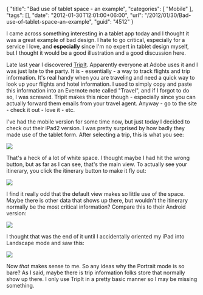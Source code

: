 {
	"title": "Bad use of tablet space - an example",
	"categories": [
		"Mobile"
	],
	"tags": [],
	"date": "2012-01-30T12:01:00+06:00",
	"url": "/2012/01/30/Bad-use-of-tablet-space-an-example",
	"guid": "4512"
}

I came across something interesting in a tablet app today and I thought it was a great example of bad design. I hate to go critical, especially for a service I love, and <b>especially</b> since I'm no expert in tablet design myself, but I thought it would be a good illustration and a good discussion here.
<!--more-->
Late last year I discovered <a href="http://www.tripit.com/">TripIt</a>. Apparently everyone at Adobe uses it and I was just late to the party. It is - essentially - a way to track flights and trip information. It's real handy when you are traveling and need a quick way to look up your flights and hotel information. I used to simply copy and paste this information into an Evernote note called "Travel", and if I forgot to do so, I was screwed. Tripit makes this nicer though - especially since you can actually forward them emails from your travel agent. Anyway - go to the site - check it out - love it - etc. 

I've had the mobile version for some time now, but just today I decided to check out their iPad2 version. I was pretty surprised by how badly they made use of the tablet form. After selecting a trip, this is what you see:


<img src="http://static.raymondcamden.com/images/IMG_0054 - Copy.PNG" />

That's a heck of a lot of white space. I thought maybe I had hit the wrong button, but as far as I can see, that's the main view. To actually see your itinerary, you click the itinerary button to make it fly out:

<img src="http://static.raymondcamden.com/images/IMG_0055 - Copy.PNG" />

I find it really odd that the default view makes so little use of the space. Maybe there is other data that shows up there, but wouldn't the itinerary normally be the most critical information? Compare this to their Android version:

<img src="http://static.raymondcamden.com/images/Screenshot_2012-01-30-11-35-58.png" />

I thought that was the end of it until I accidentally oriented my iPad into Landscape mode and saw this:

<img src="http://static.raymondcamden.com/images/IMG_0056 - Copy.PNG" />

Now <i>that</i> makes sense to me. So any ideas why the Portrait mode is so bare? As I said, maybe there is trip information folks store that normally show up there. I only use TripIt in a pretty basic manner so I may be missing something.